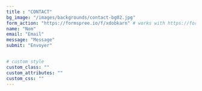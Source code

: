 ```yaml
---
title : "CONTACT"
bg_image: "/images/backgrounds/contact-bg02.jpg"
form_action: "https://formspree.io/f/xdobkarn" # works with https://formspree
name: "Nom"
email: "Email"
message: "Message"
submit: "Envoyer"


# custom style
custom_class: ""
custom_attributes: ""
custom_css: ""
---
```

